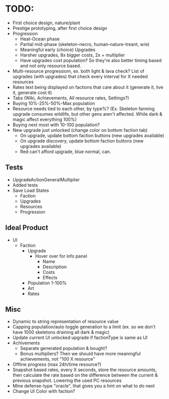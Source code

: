 # TODO:

* First choice design, nature/plant
* Prestige prototyping, after first choice design
* Progression
  * Heat-Ocean phase
  * Partial mid-phase (skeleton-necro, human-nature-treant, w/e)
  * Meaningful early (choice) Upgrades
  * Harsher upgrades, 8x bigger costs, 2x + multiplier
  * Have upgrades cost population? So they're also better timing based and not only resource based.
* Multi-resource progressiom, ex. both light & lava check? List of upgrades (with upgrades) that check every interval for X needed resources
* Rates text being displayed on factions that care about it (generate it, live it, generate cost it)
* Tabs (Wiki, Achievements, All resource rates, Settings?)
* Buying 10%-25%-50%-Max population
* Resource needs tied to each other, by type%? (Ex. Skeleton farming upgrade consumes wildlife, but other gens aren't affected. While dark & magic affect everything 100%)
* Buying next most with 10-100 population?
* New upgrade just unlocked (change color on bottom faction tab)
  * On upgrade, update bottom faction buttons (new upgrades available)
  * On upgrade discovery, update bottom faction buttons (new upgrades available)
  * Red can't afford upgrade, blue normal, can.

## Tests

* UpgradeActionGeneralMultiplier
* Added tests
* Save Load States
  * Faction
  * Upgrades
  * Resources
  * Progression

## Ideal Product

* UI
  * Faction
    * Upgrade
      * Hover over for info panel
        * Name
        * Description
        * Costs
        * Effects
    * Population 1-100%
    * Art
    * Rates

## Misc

* Dynamic to string representation of resource value
* Capping population/auto toggle generation to a limit (ex. so we don't have 1000 skeletons draining all dark & magic)
* Update current UI unlocked upgrade if factionType is same as UI
* Achivements
  * Separate generated population & bought?
  * Bonus multipliers? Then we should have more meaningful achievements, not "100 X resource"
* Offline progress (max 24h/time resource?) 
* Snapshot based rates, every X seconds, store the resource amounts, then calculate the rate based on the difference between the current & previous snapshot. Lowering the used PC resources
* Mine defense-type "oracle", that gives you a hint on what to do next
* Change UI Color with faction?